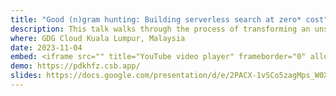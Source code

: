 ```yaml
---
title: "Good (n)gram hunting: Building serverless search at zero* cost"
description: This talk walks through the process of transforming an unstructured database of over 22 million entities into a text-searchable resource. We deep-dive concepts of indexing, (n)grams and tf-idf. And explore the insights from the successes, challenges and limitations of this technical project. [GCP stack]
where: GDG Cloud Kuala Lumpur, Malaysia
date: 2023-11-04
embed: <iframe src="" title="YouTube video player" frameborder="0" allow="accelerometer; autoplay; clipboard-write; encrypted-media; gyroscope; picture-in-picture" allowfullscreen></iframe>
demo: https://pdkhfz.csb.app/
slides: https://docs.google.com/presentation/d/e/2PACX-1vSCo5zagMps_W0XtmdxMRdqCZnRMB5PmDdA-B5miM_9tM2IaxQBDN3e49LZEV4XtDQIVKVxdhFazSqK/pub?start=false&loop=false&delayms=3000
---
```

